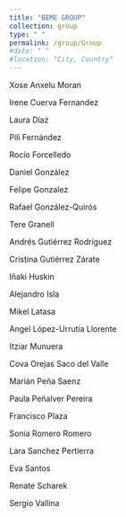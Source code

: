 ```yaml
---
title: "BEME GROUP"
collection: group
type: " "
permalink: /group/Group
#date: " "
#location: "City, Country"
---
```


Xose Anxelu Moran

Irene Cuerva Fernandez

Laura Díaz

Pili Fernández

Rocío Forcelledo

Daniel González

Felipe Gonzalez

Rafael González-Quirós 

Tere Granell

Andrés Gutiérrez Rodríguez

Cristina Gutiérrez Zárate

Iñaki Huskin

Alejandro Isla

Mikel Latasa 

Angel López-Urrutia Llorente

Itziar Munuera

Cova Orejas Saco del Valle

Marián Peña Saenz

Paula Peñalver Pereira

Francisco Plaza 

Sonia Romero Romero

Lara Sanchez Pertierra

Eva Santos

Renate Scharek

Sergio Vallina










    
